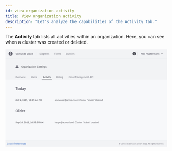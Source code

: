 ```yaml
---
id: view-organization-activity
title: View organization activity
description: "Let's analyze the capabilities of the Activity tab."
---
```


The **Activity** tab lists all activities within an organization. Here, you can see when a cluster was created or deleted.

![activity-view](./img/activity-view.png)
